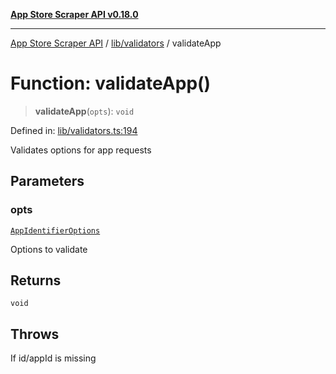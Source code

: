 [**App Store Scraper API v0.18.0**](../../../README.md)

***

[App Store Scraper API](../../../modules.md) / [lib/validators](../README.md) / validateApp

# Function: validateApp()

> **validateApp**(`opts`): `void`

Defined in: [lib/validators.ts:194](https://github.com/facundoolano/app-store-scraper/blob/1e0c65b171e0bad4a38692c4616a992bb494cdd4/lib/validators.ts#L194)

Validates options for app requests

## Parameters

### opts

[`AppIdentifierOptions`](../../param-types/interfaces/AppIdentifierOptions.md)

Options to validate

## Returns

`void`

## Throws

If id/appId is missing

